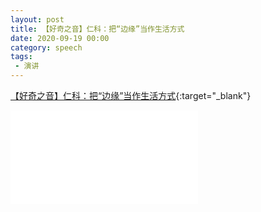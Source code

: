 ```yaml
---
layout: post
title: 【好奇之音】仁科：把“边缘”当作生活方式 
date: 2020-09-19 00:00
category: speech
tags:
 - 演讲
---
```

[【好奇之音】仁科：把“边缘”当作生活方式](https://www.bilibili.com/video/BV1JK411P7j6/){:target="_blank"}

<div class="iframe-container">
<iframe class="responsive-iframe" src="//player.bilibili.com/player.html?aid=499663272&bvid=BV1JK411P7j6&cid=236904870&page=1"  frameborder="no" allowfullscreen="true"></iframe>
</div>
